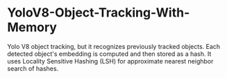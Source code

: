 # YoloV8-Object-Tracking-With-Memory
Yolo V8 object tracking, but it recognizes previously tracked objects.  Each detected object's embedding is computed and then stored as a hash.  It uses Locality Sensitive Hashing (LSH) for approximate nearest neighbor search of hashes.
